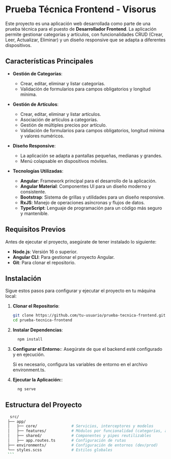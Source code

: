 # Prueba Técnica Frontend - Visorus

Este proyecto es una aplicación web desarrollada como parte de una prueba técnica para el puesto de **Desarrollador Frontend**. La aplicación permite gestionar categorías y artículos, con funcionalidades CRUD (Crear, Leer, Actualizar, Eliminar) y un diseño responsive que se adapta a diferentes dispositivos.

## Características Principales

- **Gestión de Categorías**:
  - Crear, editar, eliminar y listar categorías.
  - Validación de formularios para campos obligatorios y longitud mínima.

- **Gestión de Artículos**:
  - Crear, editar, eliminar y listar artículos.
  - Asociación de artículos a categorías.
  - Gestión de múltiples precios por artículo.
  - Validación de formularios para campos obligatorios, longitud mínima y valores numéricos.

- **Diseño Responsive**:
  - La aplicación se adapta a pantallas pequeñas, medianas y grandes.
  - Menú colapsable en dispositivos móviles.

- **Tecnologías Utilizadas**:
  - **Angular**: Framework principal para el desarrollo de la aplicación.
  - **Angular Material**: Componentes UI para un diseño moderno y consistente.
  - **Bootstrap**: Sistema de grillas y utilidades para un diseño responsive.
  - **RxJS**: Manejo de operaciones asíncronas y flujos de datos.
  - **TypeScript**: Lenguaje de programación para un código más seguro y mantenible.

## Requisitos Previos

Antes de ejecutar el proyecto, asegúrate de tener instalado lo siguiente:

- **Node.js**: Versión 16 o superior.
- **Angular CLI**: Para gestionar el proyecto Angular.
- **Git**: Para clonar el repositorio.

## Instalación

Sigue estos pasos para configurar y ejecutar el proyecto en tu máquina local:

1. **Clonar el Repositorio**:
   ```bash
   git clone https://github.com/tu-usuario/prueba-tecnica-frontend.git
   cd prueba-tecnica-frontend
    ```
2. **Instalar Dependencias**:

   ```bash
     npm install
    ```

3. **Configurar el Entorno:**:
    Asegúrate de que el backend esté configurado y en ejecución.

    Si es necesario, configura las variables de entorno en el archivo environment.ts.
      
4. **Ejecutar la Aplicación:**:

   ```bash
     ng serve
    ```

## Estructura del Proyecto

   ```bash
     src/
    ├── app/
    │   ├── core/               # Servicios, interceptores y modelos
    │   ├── features/           # Módulos por funcionalidad (categorías, artículos)
    │   ├── shared/             # Componentes y pipes reutilizables
    │   ├── app.routes.ts       # Configuración de rutas
    ├── environments/           # Configuración de entornos (dev/prod)
    └── styles.scss             # Estilos globales
    ```

